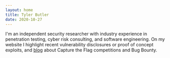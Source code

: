 ```yaml
---
layout: home
title: Tyler Butler
date: 2020-10-27
---
```

I'm an independent security researcher with industry experience in penetration testing, cyber risk consulting, and software engineering. On my website I highlight recent vulnerability disclosures or proof of concept exploits, and <a class="highlighted" href="/blog">blog</a> about Capture the Flag competitions and Bug Bounty.